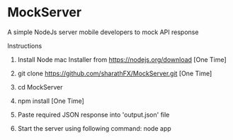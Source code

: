 # MockServer
A simple NodeJs server mobile developers to mock API response

Instructions


1. Install Node mac Installer from https://nodejs.org/download		[One Time]

2. git clone https://github.com/sharathFX/MockServer.git            [One Time]

3. cd MockServer

4. npm install                                                       [One Time]

5. Paste required JSON response into 'output.json' file

6. Start the server using following command: node app

